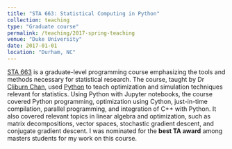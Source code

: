 ```yaml
---
title: "STA 663: Statistical Computing in Python"
collection: teaching
type: "Graduate course"
permalink: /teaching/2017-spring-teaching
venue: "Duke University"
date: 2017-01-01
location: "Durham, NC"
---
```


[STA 663](http://stat.duke.edu/courses/STA663L) is a graduate-level programming course emphasizing the tools and methods necessary for statistical research. The course, taught by Dr [Cliburn Chan](https://genome.duke.edu/directory/cbb-faculty/cliburn-chan-phd), used [Python](https://www.python.org/) to teach optimization and simulation techniques relevant for statistics. Using Python with Jupyter notebooks, the course covered Python programming, optimization using Cython, just-in-time compilation, parallel programming, and integration of C++ with Python. It also covered relevant topics in linear algebra and optimization, such as matrix decompositions, vector spaces, stochastic gradient descent, and conjugate gradient descent. I was nominated for the **best TA award** among masters students for my work on this course. 

